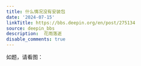 ```yaml
---
title: 什么情况没有安装包
date: '2024-07-15'
linkTitle: https://bbs.deepin.org/en/post/275134
source: deepin_bbs
description:  花雨落逝 
disable_comments: true
---
```

如题，请看图：
